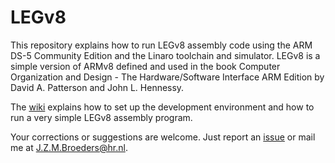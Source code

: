 # LEGv8 #

This repository explains how to run LEGv8 assembly code using the ARM DS-5 Community Edition and the Linaro toolchain and simulator. LEGv8 is a simple version of ARMv8 defined and used in the book Computer Organization and Design - The Hardware/Software Interface ARM Edition by David A. Patterson and John L. Hennessy.

The [wiki](https://bitbucket.org/HarryBroeders/legv8/wiki/Home) explains how to set up the development environment and how to run a very simple LEGv8 assembly program.

Your corrections or suggestions are welcome. Just report an [issue](https://bitbucket.org/HR_ELEKTRO/cta02/issues?status=new&status=open) or mail me at [J.Z.M.Broeders@hr.nl](mailto:j.z.m.broeders@hr.nl).
